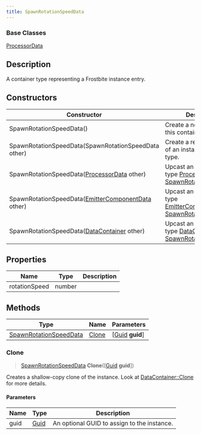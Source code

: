 ```yaml
---
title: SpawnRotationSpeedData
---
```

### Base Classes

[ProcessorData](/vext/ref/fb/processordata/)

## Description

A container type representing a Frostbite instance entry.

## Constructors

| Constructor                                                                       | Description                                                                                                                         |
| --------------------------------------------------------------------------------- | ----------------------------------------------------------------------------------------------------------------------------------- |
| SpawnRotationSpeedData()                                                          | Create a new instance of this container type.                                                                                       |
| SpawnRotationSpeedData(SpawnRotationSpeedData other)                              | Create a reference copy of an instance of the same type.                                                                            |
| SpawnRotationSpeedData([ProcessorData](/vext/ref/fb/processordata/) other)                      | Upcast an instance of type [ProcessorData](/vext/ref/fb/processordata/) to [SpawnRotationSpeedData](/vext/ref/fb/spawnrotationspeeddata/).                      |
| SpawnRotationSpeedData([EmitterComponentData](/vext/ref/fb/emittercomponentdata/) other)        | Upcast an instance of type [EmitterComponentData](/vext/ref/fb/emittercomponentdata/) to [SpawnRotationSpeedData](/vext/ref/fb/spawnrotationspeeddata/).        |
| SpawnRotationSpeedData([DataContainer](/vext/ref/shared/class/datacontainer) other) | Upcast an instance of type [DataContainer](/vext/ref/shared/class/datacontainer) to [SpawnRotationSpeedData](/vext/ref/fb/spawnrotationspeeddata/). |

## Properties

| Name          | Type   | Description |
| ------------- | ------ | ----------- |
| rotationSpeed | number |             |

## Methods

| Type                                             | Name            | Parameters                                     |
| ------------------------------------------------ | --------------- | ---------------------------------------------- |
| [SpawnRotationSpeedData](/vext/ref/fb/spawnrotationspeeddata/) | [Clone](#clone) | \[[Guid](/vext/ref/shared/class/guid) **guid**\] |

### Clone

> [SpawnRotationSpeedData](/vext/ref/fb/spawnrotationspeeddata/) **Clone**(\[[Guid](/vext/ref/shared/class/guid) **guid**\])

Creates a shallow-copy clone of the instance. Look at [DataContainer::Clone](/vext/ref/shared/class/datacontainer#clone) for more details.

#### Parameters

| Name | Type         | Description                                 |
| ---- | ------------ | ------------------------------------------- |
| guid | [Guid](/vext/ref/shared/class/guid/) | An optional GUID to assign to the instance. |
